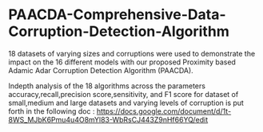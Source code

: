 # PAACDA-Comprehensive-Data-Corruption-Detection-Algorithm
18 datasets of varying sizes and corruptions were used to demonstrate the impact on the 16 different models with our proposed Proximity based Adamic Adar Corruption Detection Algorithm (PAACDA).


Indepth analysis of the 18 algorithms across the parameters accuracy,recall,precision score,sensitivity, and F1 score for dataset of small,medium and large datasets and varying levels of corruption is put forth in the following doc : https://docs.google.com/document/d/1t-8WS_MJbK6Pmu4u4O8mYl83-WbRsCJ443Z9nHf66YQ/edit 
